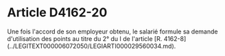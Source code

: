 # Article D4162-20

 

<div align="left">
  Une fois l'accord de son employeur obtenu, le salarié formule sa demande d'utilisation des points au titre du 2° du I de l'article [R. 4162-8](../LEGITEXT000006072050/LEGIARTI000029560034.md).<br /> <br /> <br />